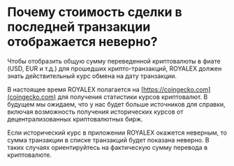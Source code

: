# Почему стоимость сделки в последней транзакции отображается неверно?

Чтобы отобразить общую сумму переведенной криптовалюты в фиате (USD, EUR и т.д.) для прошедших крипто-транзакций, ROYALEX должен знать действительный курс обмена на дату транзакции.

В настоящее время ROYALEX полагается на [https://coingecko.com](coingecko.com) для получения статистики курсов криптовалют. В будущем мы ожидаем, что у нас будет больше источников для справки, включая возможность получения исторических курсов от децентрализованных криптовалютных бирж.

Если исторический курс в приложении ROYALEX окажется неверным, то сумма транзакции в списке транзакций будет показана неверно. В таких случаях ориентируйтесь на фактическую сумму перевода в криптовалюте.